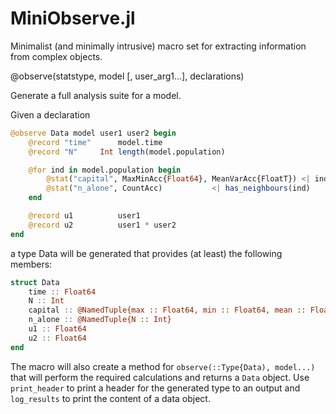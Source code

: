 # MiniObserve.jl
Minimalist (and minimally intrusive) macro set for extracting information from complex objects.



@observe(statstype, model [, user_arg1...], declarations)

Generate a full analysis suite for a model.

Given a declaration

```Julia
@observe Data model user1 user2 begin
	@record "time"      model.time
	@record "N"     Int length(model.population)

	@for ind in model.population begin
		@stat("capital", MaxMinAcc{Float64}, MeanVarAcc{FloatT}) <| ind.capital
		@stat("n_alone", CountAcc)           <| has_neighbours(ind)
	end

	@record u1			user1
	@record u2			user1 * user2
end
```

a type Data will be generated that provides (at least) the following members:

```Julia
struct Data
	time :: Float64
	N :: Int
	capital :: @NamedTuple{max :: Float64, min :: Float64, mean :: Float64, var :: Float64}
	n_alone :: @NamedTuple{N :: Int}
	u1 :: Float64
	u2 :: Float64
end
```

The macro will also create a method for `observe(::Type{Data), model...)` that will perform the required calculations and returns a `Data` object. Use `print_header` to print a header for the generated type to an output and `log_results` to print the content of a data object.
